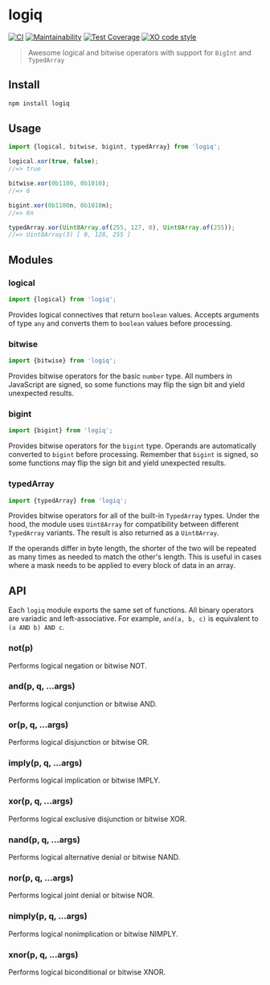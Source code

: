 # logiq

[![CI](https://github.com/eoin-obrien/logiq/actions/workflows/main.yml/badge.svg)](https://github.com/eoin-obrien/logiq/actions/workflows/main.yml)
[![Maintainability](https://api.codeclimate.com/v1/badges/8dee5c13c8b4c346be9e/maintainability)](https://codeclimate.com/github/eoin-obrien/logiq/maintainability)
[![Test Coverage](https://api.codeclimate.com/v1/badges/8dee5c13c8b4c346be9e/test_coverage)](https://codeclimate.com/github/eoin-obrien/logiq/test_coverage)
[![XO code style](https://img.shields.io/badge/code_style-XO-5ed9c7.svg)](https://github.com/xojs/xo)

> Awesome logical and bitwise operators with support for `BigInt` and `TypedArray`

## Install

```sh
npm install logiq
```

## Usage

```js
import {logical, bitwise, bigint, typedArray} from 'logiq';

logical.xor(true, false);
//=> true

bitwise.xor(0b1100, 0b1010);
//=> 6

bigint.xor(0b1100n, 0b1010n);
//=> 6n

typedArray.xor(Uint8Array.of(255, 127, 0), Uint8Array.of(255));
//=> Uint8Array(3) [ 0, 128, 255 ]
```

## Modules

### logical

```js
import {logical} from 'logiq';
```

Provides logical connectives that return `boolean` values.
Accepts arguments of type `any` and converts them to `boolean` values before processing.

### bitwise

```js
import {bitwise} from 'logiq';
```

Provides bitwise operators for the basic `number` type. All numbers in JavaScript are signed, so some functions may flip the sign bit and yield unexpected results.

### bigint

```js
import {bigint} from 'logiq';
```

Provides bitwise operators for the `bigint` type. Operands are automatically converted to `bigint` before processing. Remember that `bigint` is signed, so some functions may flip the sign bit and yield unexpected results.

### typedArray

```js
import {typedArray} from 'logiq';
```

Provides bitwise operators for all of the built-in `TypedArray` types. Under the hood, the module uses `Uint8Array` for compatibility between different `TypedArray` variants. The result is also returned as a `Uint8Array`.

If the operands differ in byte length, the shorter of the two will be repeated as many times as needed to match the other's length. This is useful in cases where a mask needs to be applied to every block of data in an array.

## API

Each `logiq` module exports the same set of functions. All binary operators are variadic and left-associative. For example, `and(a, b, c)` is equivalent to `(a AND b) AND c`.

### not(p)

Performs logical negation or bitwise NOT.

### and(p, q, ...args)

Performs logical conjunction or bitwise AND.

### or(p, q, ...args)

Performs logical disjunction or bitwise OR.

### imply(p, q, ...args)

Performs logical implication or bitwise IMPLY.

### xor(p, q, ...args)

Performs logical exclusive disjunction or bitwise XOR.

### nand(p, q, ...args)

Performs logical alternative denial or bitwise NAND.

### nor(p, q, ...args)

Performs logical joint denial or bitwise NOR.

### nimply(p, q, ...args)

Performs logical nonimplication or bitwise NIMPLY.

### xnor(p, q, ...args)

Performs logical biconditional or bitwise XNOR.
